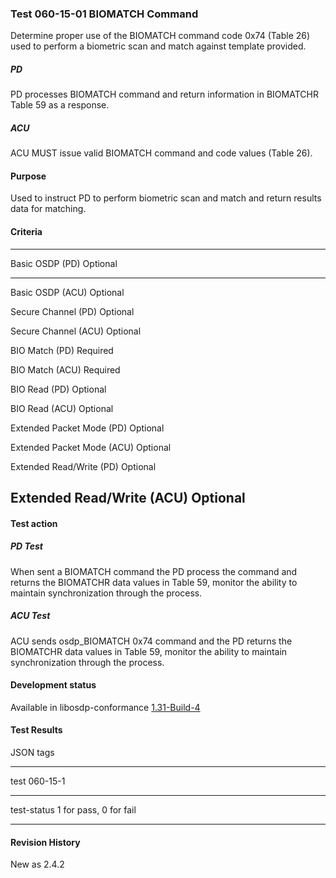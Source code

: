 ### Test 060-15-01 BIOMATCH Command 

Determine proper use of the BIOMATCH command code 0x74 (Table 26) used
to perform a biometric scan and match against template provided.

##### PD

PD processes BIOMATCH command and return information in BIOMATCHR Table
59 as a response.

##### ACU

ACU MUST issue valid BIOMATCH command and code values (Table 26).

#### Purpose

Used to instruct PD to perform biometric scan and match and return
results data for matching.

#### Criteria

  -----------------------------------------------------------------------
  Basic OSDP (PD)                     Optional
  ----------------------------------- -----------------------------------
  Basic OSDP (ACU)                    Optional

  Secure Channel (PD)                 Optional

  Secure Channel (ACU)                Optional

  BIO Match (PD)                      Required

  BIO Match (ACU)                     Required

  BIO Read (PD)                       Optional

  BIO Read (ACU)                      Optional

  Extended Packet Mode (PD)           Optional

  Extended Packet Mode (ACU)          Optional

  Extended Read/Write (PD)            Optional

  Extended Read/Write (ACU)           Optional
  -----------------------------------------------------------------------

#### Test action

##### PD Test

When sent a BIOMATCH command the PD process the command and returns the
BIOMATCHR data values in Table 59, monitor the ability to maintain
synchronization through the process.

##### ACU Test

ACU sends osdp_BIOMATCH 0x74 command and the PD returns the BIOMATCHR
data values in Table 59, monitor the ability to maintain synchronization
through the process.

#### Development status

Available in libosdp-conformance
[1.31-Build-4](https://github.com/Security-Industry-Association/libosdp-conformance/releases/tag/1.31-4)

#### Test Results

JSON tags

  -----------------------------------------------------------------------
  test                                060-15-1
  ----------------------------------- -----------------------------------
  test-status                         1 for pass, 0 for fail

  -----------------------------------------------------------------------

#### Revision History

New as 2.4.2
